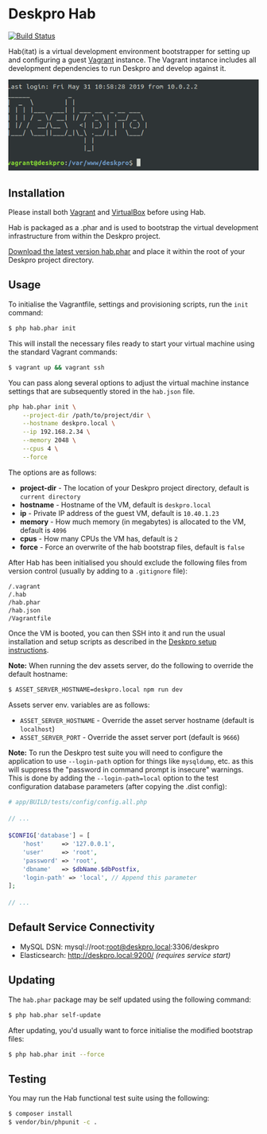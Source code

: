 Deskpro Hab
===========

[![Build Status](https://travis-ci.org/AshleyDawson/deskpro-hab.svg?branch=master)](https://travis-ci.org/AshleyDawson/deskpro-hab)

Hab(itat) is a virtual development environment bootstrapper for setting up and configuring a guest [Vagrant](https://www.vagrantup.com/) instance. The Vagrant instance includes all
development dependencies to run Deskpro and develop against it.

![Deskpro Hab VM SSH Screenshot](https://github.com/AshleyDawson/deskpro-hab/raw/master/src/Resources/img/deskpro-hab-vm-screenshot.png)

Installation
------------

Please install both [Vagrant](https://www.vagrantup.com/downloads.html) and [VirtualBox](https://www.virtualbox.org/wiki/Downloads) before using Hab.

Hab is packaged as a .phar and is used to bootstrap the virtual development infrastructure from within the Deskpro project.

[Download the latest version hab.phar](https://github.com/AshleyDawson/deskpro-hab/releases) and place it within the root of your Deskpro project directory.

Usage
-----

To initialise the Vagrantfile, settings and provisioning scripts, run the `init` command:

```bash
$ php hab.phar init
```

This will install the necessary files ready to start your virtual machine using the standard Vagrant commands:

```bash
$ vagrant up && vagrant ssh
```

You can pass along several options to adjust the virtual machine instance settings that are subsequently stored in the `hab.json` file.

```bash
php hab.phar init \
    --project-dir /path/to/project/dir \
    --hostname deskpro.local \
    --ip 192.168.2.34 \
    --memory 2048 \
    --cpus 4 \
    --force
```

The options are as follows:

* **project-dir** - The location of your Deskpro project directory, default is `current directory`
* **hostname** - Hostname of the VM, default is `deskpro.local`
* **ip** - Private IP address of the guest VM, default is `10.40.1.23`
* **memory** - How much memory (in megabytes) is allocated to the VM, default is `4096`
* **cpus** - How many CPUs the VM has, default is `2`
* **force** - Force an overwrite of the hab bootstrap files, default is `false`

After Hab has been initialised you should exclude the following files from version control (usually by adding to a `.gitignore` file):

```text
/.vagrant
/.hab
/hab.phar
/hab.json
/Vagrantfile
```

Once the VM is booted, you can then SSH into it and run the usual installation and setup scripts as described in the [Deskpro setup instructions](https://github.com/deskpro/deskpro/blob/develop/README.md).

**Note:** When running the dev assets server, do the following to override the default hostname:

```bash
$ ASSET_SERVER_HOSTNAME=deskpro.local npm run dev
```

Assets server env. variables are as follows:

* `ASSET_SERVER_HOSTNAME` - Override the asset server hostname (default is `localhost`)
* `ASSET_SERVER_PORT` - Override the asset server port (default is `9666`)

**Note:** To run the Deskpro test suite you will need to configure the application to use `--login-path` option for things like
`mysqldump`, etc. as this will suppress the "password in command prompt is insecure" warnings. This is done by adding the
`--login-path=local` option to the test configuration database parameters (after copying the .dist config):

```php
# app/BUILD/tests/config/config.all.php

// ...

$CONFIG['database'] = [
    'host'     => '127.0.0.1',
    'user'     => 'root',
    'password' => 'root',
    'dbname'   => $dbName.$dbPostfix,
    'login-path' => 'local', // Append this parameter
];

// ...
```

Default Service Connectivity
----------------------------

* MySQL DSN: mysql://root:root@deskpro.local:3306/deskpro
* Elasticsearch: http://deskpro.local:9200/ _(requires service start)_

Updating
--------

The `hab.phar` package may be self updated using the following command:

```bash
$ php hab.phar self-update
```

After updating, you'd usually want to force initialise the modified bootstrap files:

```bash
$ php hab.phar init --force
```

Testing
-------

You may run the Hab functional test suite using the following:

```bash
$ composer install
$ vendor/bin/phpunit -c .
```
